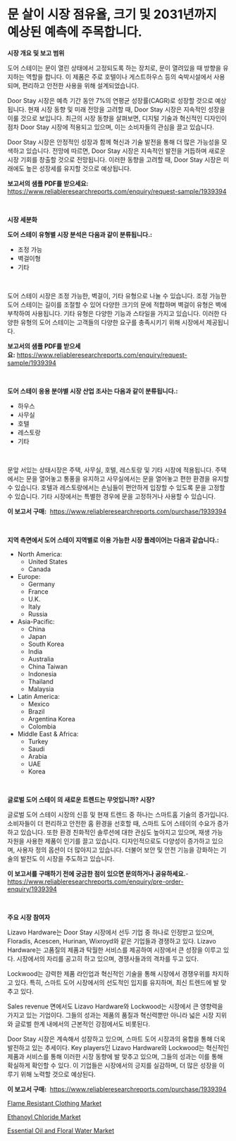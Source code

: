 <p><h1>문 살이 시장 점유율, 크기 및 2031년까지 예상된 예측에 주목합니다.</h1></p><p><strong>시장 개요 및 보고 범위</strong></p>
<p><p>도어 스테이는 문이 열린 상태에서 고정되도록 하는 장치로, 문이 열려있을 때 방향을 유지하는 역할을 합니다. 이 제품은 주로 호텔이나 게스트하우스 등의 숙박시설에서 사용되며, 편리하고 안전한 사용을 위해 설계되었습니다.</p><p>Door Stay 시장은 예측 기간 동안 7%의 연평균 성장률(CAGR)로 성장할 것으로 예상됩니다. 현재 시장 동향 및 미래 전망을 고려할 때, Door Stay 시장은 지속적인 성장을 이룰 것으로 보입니다. 최근의 시장 동향을 살펴보면, 디지털 기술과 혁신적인 디자인이 점차 Door Stay 시장에 적용되고 있으며, 이는 소비자들의 관심을 끌고 있습니다.</p><p>Door Stay 시장은 안정적인 성장과 함께 혁신과 기술 발전을 통해 더 많은 가능성을 모색하고 있습니다. 전망에 따르면, Door Stay 시장은 지속적인 발전을 거듭하며 새로운 시장 기회를 창출할 것으로 전망됩니다. 이러한 동향을 고려할 때, Door Stay 시장은 미래에도 높은 성장세를 유지할 것으로 예상됩니다.</p></p>
<p><strong>보고서의 샘플 PDF를 받으세요:</strong> <a href="https://www.reliableresearchreports.com/enquiry/request-sample/1939394">https://www.reliableresearchreports.com/enquiry/request-sample/1939394</a></p>
<p>&nbsp;</p>
<p><strong>시장 세분화</strong></p>
<p><strong>도어 스테이 유형별 시장 분석은 다음과 같이 분류됩니다.:</strong></p>
<p><ul><li>조정 가능</li><li>벽걸이형</li><li>기타</li></ul></p>
<p>&nbsp;</p>
<p><p>도어 스테이 시장은 조정 가능한, 벽걸이, 기타 유형으로 나눌 수 있습니다. 조정 가능한 도어 스테이는 길이를 조절할 수 있어 다양한 크기의 문에 적합하며 벽걸이 유형은 벽에 부착하여 사용됩니다. 기타 유형은 다양한 기능과 스타일을 가지고 있습니다. 이러한 다양한 유형의 도어 스테이는 고객들의 다양한 요구를 충족시키기 위해 시장에서 제공됩니다.</p></p>
<p><strong>보고서의 샘플 PDF를 받으세요:</strong>&nbsp;<a href="https://www.reliableresearchreports.com/enquiry/request-sample/1939394">https://www.reliableresearchreports.com/enquiry/request-sample/1939394</a></p>
<p>&nbsp;</p>
<p><strong> 도어 스테이 응용 분야별 시장 산업 조사는 다음과 같이 분류됩니다.:</strong></p>
<p><ul><li>하우스</li><li>사무실</li><li>호텔</li><li>레스토랑</li><li>기타</li></ul></p>
<p>&nbsp;</p>
<p><p>문앞 서있는 상태시장은 주택, 사무실, 호텔, 레스토랑 및 기타 시장에 적용됩니다. 주택에서는 문을 열어놓고 통풍을 유지하고 사무실에서는 문을 열어놓고 편한 환경을 유지할 수 있습니다. 호텔과 레스토랑에서는 손님들이 편안하게 입장할 수 있도록 문을 고정할 수 있습니다. 기타 시장에서는 특별한 경우에 문을 고정하거나 사용할 수 있습니다.</p></p>
<p><strong>이 보고서 구매:</strong>&nbsp; <a href="https://www.reliableresearchreports.com/purchase/1939394">https://www.reliableresearchreports.com/purchase/1939394</a></p>
<p>&nbsp;</p>
<p><strong>지역 측면에서 도어 스테이 지역별로 이용 가능한 시장 플레이어는 다음과 같습니다.:</strong></p>
<p><ul>
    <li>
        North America:
        <ul>
            <li>United States</li>
            <li>Canada</li>
        </ul>
    </li>
    <li>
        Europe:
        <ul>
            <li>Germany</li>
            <li>France</li>
            <li>U.K.</li>
            <li>Italy</li>
            <li>Russia</li>
        </ul>
    </li>
    <li>
        Asia-Pacific:
        <ul>
            <li>China</li>
            <li>Japan</li>
            <li>South Korea</li>
            <li>India</li>
            <li>Australia</li>
            <li>China Taiwan</li>
            <li>Indonesia</li>
            <li>Thailand</li>
            <li>Malaysia</li>
        </ul>
    </li>
    <li>
        Latin America:
        <ul>
            <li>Mexico</li>
            <li>Brazil</li>
            <li>Argentina Korea</li>
            <li>Colombia</li>
        </ul>
    </li>
    <li>
        Middle East & Africa:
        <ul>
            <li>Turkey</li>
            <li>Saudi</li>
            <li>Arabia</li>
            <li>UAE</li>
            <li>Korea</li>
        </ul>
    </li>
    </ul></p>
<p>&nbsp;</p>
<p><strong>글로벌 도어 스테이 의 새로운 트렌드는 무엇입니까? 시장?</strong></p>
<p><p>글로벌 도어 스테이 시장의 신흥 및 현재 트렌드 중 하나는 스마트홈 기술의 증가입니다. 소비자들이 더 편리하고 안전한 홈 환경을 선호할 때, 스마트 도어 스테이의 수요가 증가하고 있습니다. 또한 환경 친화적인 솔루션에 대한 관심도 높아지고 있으며, 재생 가능 자원을 사용한 제품이 인기를 끌고 있습니다. 디자인적으로도 다양성이 증가하고 있으며, 사용자 정의 옵션이 더 많아지고 있습니다. 더불어 보안 및 안전 기능을 강화하는 기술의 발전도 이 시장을 주도하고 있습니다.</p></p>
<p><strong>이 보고서를 구매하기 전에 궁금한 점이 있으면 문의하거나 공유하세요.</strong>- <a href="https://www.reliableresearchreports.com/enquiry/pre-order-enquiry/1939394">https://www.reliableresearchreports.com/enquiry/pre-order-enquiry/1939394</a></p>
<p>&nbsp;</p>
<p><strong>주요 시장 참여자</strong></p>
<p><p>Lizavo Hardware는 Door Stay 시장에서 선두 기업 중 하나로 인정받고 있으며, Floradis, Acescen, Hurinan, Wixroyd와 같은 기업들과 경쟁하고 있다. Lizavo Hardware는 고품질의 제품과 탁월한 서비스를 제공하여 시장에서 큰 성장을 이루고 있다. 시장에서의 자리를 공고히 하고 있으며, 경쟁사들과의 격차를 두고 있다.</p><p>Lockwood는 강력한 제품 라인업과 혁신적인 기술을 통해 시장에서 경쟁우위를 차지하고 있다. 특히, 스마트 도어 시장에서의 선도적인 입지를 유지하며, 최신 트렌드에 발 맞추고 있다.</p><p>Sales revenue 면에서도 Lizavo Hardware와 Lockwood는 시장에서 큰 영향력을 가지고 있는 기업이다. 그들의 성과는 제품의 품질과 혁신력뿐만 아니라 넓은 시장 지위와 글로벌 한계 내에서의 근본적인 강점에서도 비롯된다.</p><p>Door Stay 시장은 계속해서 성장하고 있으며, 스마트 도어 시장과의 융합을 통해 더욱 발전하고 있는 추세이다. Key players인 Lizavo Hardware와 Lockwood는 혁신적인 제품과 서비스를 통해 이러한 시장 동향에 발 맞추고 있으며, 그들의 성과는 이를 통해 확실하게 확인할 수 있다.  이 기업들은 시장에서의 긍지를 실감하며, 더 많은 성장을 이루기 위해 노력할 것으로 예상된다.</p></p>
<p><strong>이 보고서 구매:</strong>&nbsp;&nbsp;<a href="https://www.reliableresearchreports.com/purchase/1939394">https://www.reliableresearchreports.com/purchase/1939394</a></p>
<p><p><a href="https://github.com/dimitrishawkinswaynenp91rgz/Market-Research-Report-List-1/blob/main/flame-resistant-clothing-market.md">Flame Resistant Clothing Market</a></p><p><a href="https://five-trouble-98a.notion.site/Ethanoyl-Chloride-Market-Centers-on-Aspects-such-as-Market-Growth-Market-Share-Market-Opportunity--de7c8c6bcd3649df8fb5b324f3d2e331">Ethanoyl Chloride Market</a></p><p><a href="https://github.com/changoleonlaverguenzanoexiste/Market-Research-Report-List-2/blob/main/essential-oil-and-floral-water-market.md">Essential Oil and Floral Water Market</a></p></p>
